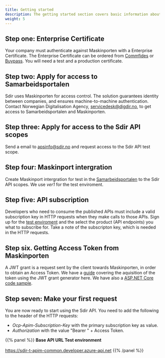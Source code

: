 ```yaml
---
title: Getting started
description: The getting started section covers basic information about where you can find information about the availible Sdir APIs and how to get an access token to be able to call an API. 
weight: 5
---
```


## Step one: Enterprise Certificate
Your company must authenticate  against Maskinporten with a Enterprise Certificate. The Enterprise Certificate can be ordered from [Commfides](https://www.commfides.com/commfides-virksomhetssertifikat/) or [Buypass](https://www.buypass.no/produkter/virksomhetssertifikat-esegl). You will need a test and a production certificate. 

## Step two: Apply for access to Samarbeidsportalen
Sdir uses Maskinporten for access control. The solution guarantees identity between companies, and ensures machine-to-machine authentication.
Contact Norwegian Digitalisation Agency, servicedesk@digdir.no, to get access to Samarbeidsportalen and Maskinporten.

## Step three: Apply for access to the Sdir API scopes
Send a email to apsinfo@sdir.no and request access to the Sdir API test scope.

## Step four: Maskinport intergration
Create Maskinport intergration for test in the [Samarbeidsportalen](https://minside-samarbeid.difi.no/) to the Sdir API scopes. We use _ver1_ for the test enviroment.

## Step five: API subscription
Developers who need to consume the published APIs must include a valid subscription key in HTTP requests when they make calls to those APIs.
Sign up for the [test enviroment](https://sdir-t-apim-common.developer.azure-api.net/apis) and the select the product (API endpoints) you what to subscribe for. Take a note of the subscripton key, which is needed in the HTTP requests.

## Step six. Getting Access Token from Maskinporten
A JWT grant is a request sent by the client towards Maskinporten, in order to obtain an Access Token.
We have a [guide](/get-started/token/) covering the aquisition of the token using the JWT grant generator here. We have also a [ASP.NET Core code sample](/get-started/codeexample/).

## Step seven: Make your first request
You are now ready to start using the Sdir API. You need to add the following to the header of the HTTP requests:

- _Ocp-Apim-Subscription-Key_ with the primary subscription key as value. 
- _Authorization_ with the value "Bearer " + Access Token.


{{% panel %}}
**Base API URL Test environment** <br><br>
https://sdir-t-apim-common.developer.azure-api.net
{{% /panel %}}
